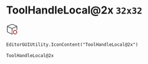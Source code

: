 # ToolHandleLocal@2x `32x32`
<img src="/img/ToolHandleLocal@2x.png" width=32 height=32>

``` CSharp
EditorGUIUtility.IconContent("ToolHandleLocal@2x")
```
```
ToolHandleLocal@2x
```
